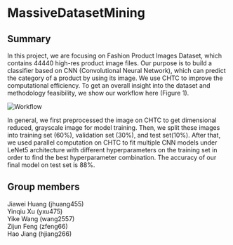 # MassiveDatasetMining

## Summary

In this project, we are focusing on Fashion Product Images Dataset, which contains 44440 high-res product image files. Our purpose is to build a classifier based on CNN (Convolutional Neural Network), which can predict the category of a product by using its image. We use CHTC to improve the computational efficiency. To get an overall insight into the dataset and methodology feasibility, we show our workflow here (Figure 1).

![Workflow](https://github.com/ElenaXu98/MassiveDatasetMining/blob/main/figures/workflow.png)

In general, we first preprocessed the image on CHTC to get dimensional reduced, grayscale image for model training. Then, we split these images into training set (60%), validation set (30%), and test set(10%). After that, we used parallel computation on CHTC to fit multiple CNN models under LeNet5 architecture with different hyperparameters on the training set in order to find the best hyperparameter combination. The accuracy of our final model on test set is 88%.

## Group members

Jiawei Huang (jhuang455)  
Yinqiu Xu (yxu475)  
Yike Wang (wang2557)  
Zijun Feng (zfeng66)  
Hao Jiang (hjiang266)
